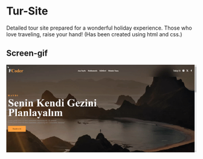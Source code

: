 <h1>Tur-Site</h1>

Detailed tour site prepared for a wonderful holiday experience.
Those who love traveling, raise your hand! (Has been created using html and css.)


<h2> Screen-gif</h2>

![](screen.gif)

